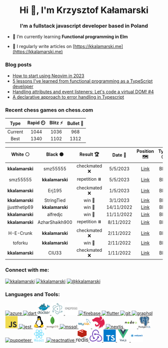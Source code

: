 <h1 align="center">Hi 👋, I'm Krzysztof Kałamarski</h1>
<h3 align="center">I'm a fullstack javascript developer based in Poland</h3>

- 🌱 I’m currently learning **Functional programming in Elm**

- 📝 I regularly write articles on [https://kkalamarski.me](https://kkalamarski.me)

### Blog posts
<!-- BLOG-POST-LIST:START -->
- [How to start using Neovim in 2023](https://kkalamarski.me/how-to-start-using-neovim-in-2023)
- [5 lessons I&#39;ve learned from functional programming as a TypeScript developer](https://kkalamarski.me/5-lessons-ive-learned-from-functional-programming-as-a-typescript-developer)
- [Handling attributes and event listeners: Let&#39;s code a virtual DOM! #4](https://kkalamarski.me/handling-attributes-and-event-listeners-lets-code-a-virtual-dom-4)
- [A declarative approach to error handling in Typescript](https://kkalamarski.me/a-declarative-approach-to-error-handling-in-typescript)
<!-- BLOG-POST-LIST:END -->

### Recent chess games on chess.com
<!--START_SECTION:chessStats-->
<!-- Automatically generated with https://github.com/Balastrong/chess-stats-action -->

| Type | Rapid ⏲️ | Blitz ⚡ | Bullet 🔫 |
|:---:|:---:|:---:|:---:|
| Current | 1044 | 1036 | 968 |
| Best | 1340 | 1102 | 1312 |

| White ⚪ | Black ⚫ | Result 🏆 | Date 📅 | Position 🗺️ | Type 🕕 |
|:---:|:---:|:---:|:---:|:---:|:---:|
| **kkalamarski** | smz55555 | checkmated ❌ | 5/5/2023 | <a href="http://www.ee.unb.ca/cgi-bin/tervo/fen.pl?select=8/6p1/1kp2pp1/1p6/2p5/Kq6/4p3/8 w - -">Link</a> | Blitz |
| smz55555 | **kkalamarski** | repetition ⏸️ | 5/5/2023 | <a href="http://www.ee.unb.ca/cgi-bin/tervo/fen.pl?select=r1b1k2r/ppp2ppp/2p5/8/2B1P3/2N3q1/PPPP4/R1BQ1RK1 w kq -">Link</a> | Blitz |
| **kkalamarski** | Erj195 | checkmated ❌ | 1/5/2023 | <a href="http://www.ee.unb.ca/cgi-bin/tervo/fen.pl?select=6r1/1p2p2p/4k3/3b1p2/4p3/4B3/1bR2P1P/3q1K2 w - -">Link</a> | Blitz |
| **kkalamarski** | StringTied | win 🥇 | 3/1/2023 | <a href="http://www.ee.unb.ca/cgi-bin/tervo/fen.pl?select=8/8/8/3p4/2pK4/r7/3R4/2k5 b - -">Link</a> | Blitz |
| jjustthetip69 | **kkalamarski** | win 🥇 | 14/11/2022 | <a href="http://www.ee.unb.ca/cgi-bin/tervo/fen.pl?select=1r5k/p5pp/2nr4/1P1Qp3/4P3/q1P1K2P/6P1/2R5 w - -">Link</a> | Blitz |
| **kkalamarski** | alfredjc | win 🥇 | 11/11/2022 | <a href="http://www.ee.unb.ca/cgi-bin/tervo/fen.pl?select=Q3k2r/p4pp1/4p2p/qb2P3/8/2r1P1P1/P3BPP1/3R1K1R b k -">Link</a> | Blitz |
| **kkalamarski** | AzharShaikh900 | repetition ⏸️ | 8/11/2022 | <a href="http://www.ee.unb.ca/cgi-bin/tervo/fen.pl?select=5k2/5P2/3NK3/8/5n2/8/8/8 w - -">Link</a> | Blitz |
| H-E-Crunk | **kkalamarski** | checkmated ❌ | 2/11/2022 | <a href="http://www.ee.unb.ca/cgi-bin/tervo/fen.pl?select=r1b3R1/p4p1p/1p1b4/5k1N/2BP4/3Q2Pq/PPP2P1P/R5K1 b - -">Link</a> | Blitz |
| toforku | **kkalamarski** | win 🥇 | 2/11/2022 | <a href="http://www.ee.unb.ca/cgi-bin/tervo/fen.pl?select=3r2k1/R4ppp/6r1/8/2Pq4/P4PB1/1P5P/5BKR w - -">Link</a> | Blitz |
| **kkalamarski** | CIU33 | checkmated ❌ | 1/11/2022 | <a href="http://www.ee.unb.ca/cgi-bin/tervo/fen.pl?select=8/6pk/5p2/4p2P/8/5P1q/5q2/7K w - -">Link</a> | Blitz |

<!--END_SECTION:chessStats-->

<h3 align="left">Connect with me:</h3>
<p align="left">
<a href="https://twitter.com/kkalamarski" target="blank"><img align="center" src="https://raw.githubusercontent.com/rahuldkjain/github-profile-readme-generator/master/src/images/icons/Social/twitter.svg" alt="kkalamarski" height="30" width="40" /></a>
<a href="https://linkedin.com/in/kkalamarski" target="blank"><img align="center" src="https://raw.githubusercontent.com/rahuldkjain/github-profile-readme-generator/master/src/images/icons/Social/linked-in-alt.svg" alt="kkalamarski" height="30" width="40" /></a>
<a href="https://hashnode.com/@kkalamarski" target="blank"><img align="center" src="https://raw.githubusercontent.com/rahuldkjain/github-profile-readme-generator/master/src/images/icons/Social/hashnode.svg" alt="@kkalamarski" height="30" width="40" /></a>
</p>

<h3 align="left">Languages and Tools:</h3>
<p align="left"> <a href="https://azure.microsoft.com/en-in/" target="_blank" rel="noreferrer"> <img src="https://www.vectorlogo.zone/logos/microsoft_azure/microsoft_azure-icon.svg" alt="azure" width="40" height="40"/> </a> <a href="https://dart.dev" target="_blank" rel="noreferrer"> <img src="https://www.vectorlogo.zone/logos/dartlang/dartlang-icon.svg" alt="dart" width="40" height="40"/> </a> <a href="https://www.docker.com/" target="_blank" rel="noreferrer"> <img src="https://raw.githubusercontent.com/devicons/devicon/master/icons/docker/docker-original-wordmark.svg" alt="docker" width="40" height="40"/> </a> <a href="https://www.electronjs.org" target="_blank" rel="noreferrer"> <img src="https://raw.githubusercontent.com/devicons/devicon/master/icons/electron/electron-original.svg" alt="electron" width="40" height="40"/> </a> <a href="https://expressjs.com" target="_blank" rel="noreferrer"> <img src="https://raw.githubusercontent.com/devicons/devicon/master/icons/express/express-original-wordmark.svg" alt="express" width="40" height="40"/> </a> <a href="https://firebase.google.com/" target="_blank" rel="noreferrer"> <img src="https://www.vectorlogo.zone/logos/firebase/firebase-icon.svg" alt="firebase" width="40" height="40"/> </a> <a href="https://flutter.dev" target="_blank" rel="noreferrer"> <img src="https://www.vectorlogo.zone/logos/flutterio/flutterio-icon.svg" alt="flutter" width="40" height="40"/> </a> <a href="https://git-scm.com/" target="_blank" rel="noreferrer"> <img src="https://www.vectorlogo.zone/logos/git-scm/git-scm-icon.svg" alt="git" width="40" height="40"/> </a> <a href="https://graphql.org" target="_blank" rel="noreferrer"> <img src="https://www.vectorlogo.zone/logos/graphql/graphql-icon.svg" alt="graphql" width="40" height="40"/> </a> <a href="https://developer.mozilla.org/en-US/docs/Web/JavaScript" target="_blank" rel="noreferrer"> <img src="https://raw.githubusercontent.com/devicons/devicon/master/icons/javascript/javascript-original.svg" alt="javascript" width="40" height="40"/> </a> <a href="https://jestjs.io" target="_blank" rel="noreferrer"> <img src="https://www.vectorlogo.zone/logos/jestjsio/jestjsio-icon.svg" alt="jest" width="40" height="40"/> </a> <a href="https://www.linux.org/" target="_blank" rel="noreferrer"> <img src="https://raw.githubusercontent.com/devicons/devicon/master/icons/linux/linux-original.svg" alt="linux" width="40" height="40"/> </a> <a href="https://www.mongodb.com/" target="_blank" rel="noreferrer"> <img src="https://raw.githubusercontent.com/devicons/devicon/master/icons/mongodb/mongodb-original-wordmark.svg" alt="mongodb" width="40" height="40"/> </a> <a href="https://www.microsoft.com/en-us/sql-server" target="_blank" rel="noreferrer"> <img src="https://www.svgrepo.com/show/303229/microsoft-sql-server-logo.svg" alt="mssql" width="40" height="40"/> </a> <a href="https://www.mysql.com/" target="_blank" rel="noreferrer"> <img src="https://raw.githubusercontent.com/devicons/devicon/master/icons/mysql/mysql-original-wordmark.svg" alt="mysql" width="40" height="40"/> </a> <a href="https://nestjs.com/" target="_blank" rel="noreferrer"> <img src="https://raw.githubusercontent.com/devicons/devicon/master/icons/nestjs/nestjs-plain.svg" alt="nestjs" width="40" height="40"/> </a> <a href="https://nextjs.org/" target="_blank" rel="noreferrer"> <img src="https://cdn.worldvectorlogo.com/logos/nextjs-2.svg" alt="nextjs" width="40" height="40"/> </a> <a href="https://nodejs.org" target="_blank" rel="noreferrer"> <img src="https://raw.githubusercontent.com/devicons/devicon/master/icons/nodejs/nodejs-original-wordmark.svg" alt="nodejs" width="40" height="40"/> </a> <a href="https://www.postgresql.org" target="_blank" rel="noreferrer"> <img src="https://raw.githubusercontent.com/devicons/devicon/master/icons/postgresql/postgresql-original-wordmark.svg" alt="postgresql" width="40" height="40"/> </a> <a href="https://github.com/puppeteer/puppeteer" target="_blank" rel="noreferrer"> <img src="https://www.vectorlogo.zone/logos/pptrdev/pptrdev-official.svg" alt="puppeteer" width="40" height="40"/> </a> <a href="https://reactjs.org/" target="_blank" rel="noreferrer"> <img src="https://raw.githubusercontent.com/devicons/devicon/master/icons/react/react-original-wordmark.svg" alt="react" width="40" height="40"/> </a> <a href="https://reactnative.dev/" target="_blank" rel="noreferrer"> <img src="https://reactnative.dev/img/header_logo.svg" alt="reactnative" width="40" height="40"/> </a> <a href="https://redis.io" target="_blank" rel="noreferrer"> <img src="https://raw.githubusercontent.com/devicons/devicon/master/icons/redis/redis-original-wordmark.svg" alt="redis" width="40" height="40"/> </a> <a href="https://redux.js.org" target="_blank" rel="noreferrer"> <img src="https://raw.githubusercontent.com/devicons/devicon/master/icons/redux/redux-original.svg" alt="redux" width="40" height="40"/> </a> <a href="https://www.typescriptlang.org/" target="_blank" rel="noreferrer"> <img src="https://raw.githubusercontent.com/devicons/devicon/master/icons/typescript/typescript-original.svg" alt="typescript" width="40" height="40"/> </a> <a href="https://vuejs.org/" target="_blank" rel="noreferrer"> <img src="https://raw.githubusercontent.com/devicons/devicon/master/icons/vuejs/vuejs-original-wordmark.svg" alt="vuejs" width="40" height="40"/> </a> <a href="https://webpack.js.org" target="_blank" rel="noreferrer"> <img src="https://raw.githubusercontent.com/devicons/devicon/d00d0969292a6569d45b06d3f350f463a0107b0d/icons/webpack/webpack-original-wordmark.svg" alt="webpack" width="40" height="40"/> </a> </p>
